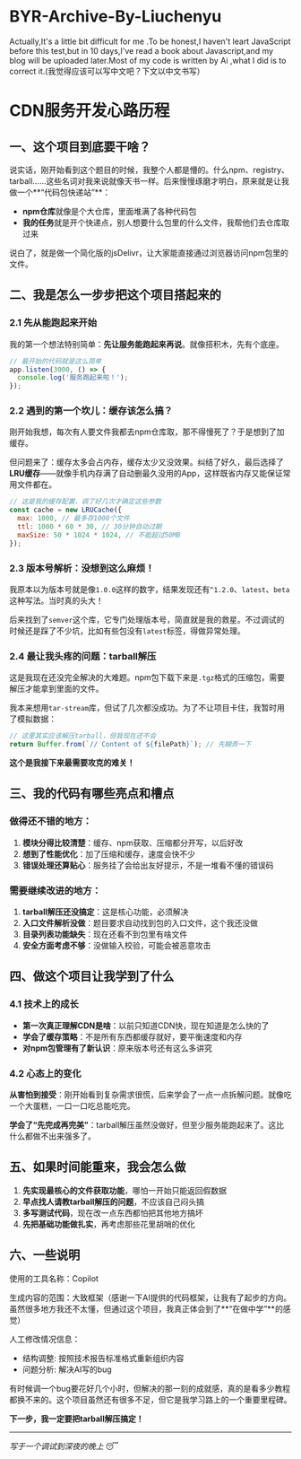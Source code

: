# BYR-Archive-By-Liuchenyu
Actually,It's a little bit difficult for me .To be honest,I haven't leart JavaScript before this test,but in 10 days,I've read a book about Javascript,and my blog will be uploaded later.Most of my code is written by Ai ,what I did is to correct it.(我觉得应该可以写中文吧？下文以中文书写）


# CDN服务开发心路历程

## 一、这个项目到底要干啥？

说实话，刚开始看到这个题目的时候，我整个人都是懵的。什么npm、registry、tarball……这些名词对我来说就像天书一样。后来慢慢琢磨才明白，原来就是让我做一个**“代码包快递站”**：

- **npm仓库**就像是个大仓库，里面堆满了各种代码包
- **我的任务**就是开个快递点，别人想要什么包里的什么文件，我帮他们去仓库取过来

说白了，就是做一个简化版的jsDelivr，让大家能直接通过浏览器访问npm包里的文件。

## 二、我是怎么一步步把这个项目搭起来的

### 2.1 先从能跑起来开始

我的第一个想法特别简单：**先让服务能跑起来再说**。就像搭积木，先有个底座。

```javascript
// 最开始的代码就是这么简单
app.listen(3000, () => {
  console.log('服务跑起来啦！');
});
```

### 2.2 遇到的第一个坎儿：缓存该怎么搞？

刚开始我想，每次有人要文件我都去npm仓库取，那不得慢死了？于是想到了加缓存。

但问题来了：缓存太多会占内存，缓存太少又没效果。纠结了好久，最后选择了**LRU缓存**——就像手机内存满了自动删最久没用的App，这样既省内存又能保证常用文件都在。

```javascript
// 这是我的缓存配置，调了好几次才确定这些参数
const cache = new LRUCache({
  max: 1000, // 最多存1000个文件
  ttl: 1000 * 60 * 30, // 30分钟自动过期
  maxSize: 50 * 1024 * 1024, // 不能超过50MB
});
```

### 2.3 版本号解析：没想到这么麻烦！

我原本以为版本号就是像`1.0.0`这样的数字，结果发现还有`^1.2.0`、`latest`、`beta`这种写法。当时真的头大！

后来找到了`semver`这个库，它专门处理版本号，简直就是我的救星。不过调试的时候还是踩了不少坑，比如有些包没有`latest`标签，得做异常处理。

### 2.4 最让我头疼的问题：tarball解压

这是我现在还没完全解决的大难题。npm包下载下来是`.tgz`格式的压缩包，需要解压才能拿到里面的文件。

我本来想用`tar-stream`库，但试了几次都没成功。为了不让项目卡住，我暂时用了模拟数据：

```javascript
// 这里其实应该解压tarball，但我现在还不会
return Buffer.from(`// Content of ${filePath}`); // 先糊弄一下
```

**这个是我接下来最需要攻克的难关！**

## 三、我的代码有哪些亮点和槽点

### 做得还不错的地方：

1. **模块分得比较清楚**：缓存、npm获取、压缩都分开写，以后好改
2. **想到了性能优化**：加了压缩和缓存，速度会快不少
3. **错误处理还算贴心**：服务挂了会给出友好提示，不是一堆看不懂的错误码

### 需要继续改进的地方：

1. **tarball解压还没搞定**：这是核心功能，必须解决
2. **入口文件解析没做**：题目要求自动找到包的入口文件，这个我还没做
3. **目录列表功能缺失**：现在还看不到包里有啥文件
4. **安全方面考虑不够**：没做输入校验，可能会被恶意攻击

## 四、做这个项目让我学到了什么

### 4.1 技术上的成长

- **第一次真正理解CDN是啥**：以前只知道CDN快，现在知道是怎么快的了
- **学会了缓存策略**：不是所有东西都缓存就好，要平衡速度和内存
- **对npm包管理有了新认识**：原来版本号还有这么多讲究

### 4.2 心态上的变化

**从害怕到接受**：刚开始看到复杂需求很慌，后来学会了一点一点拆解问题。就像吃一个大蛋糕，一口一口吃总能吃完。

**学会了“先完成再完美”**：tarball解压虽然没做好，但至少服务能跑起来了。这比什么都做不出来强多了。

## 五、如果时间能重来，我会怎么做

1. **先实现最核心的文件获取功能**，哪怕一开始只能返回假数据
2. **早点找人请教tarball解压的问题**，不应该自己闷头搞
3. **多写测试代码**，现在改一点东西都怕把其他地方搞坏
4. **先把基础功能做扎实**，再考虑那些花里胡哨的优化

## 六、一些说明

使用的工具名称：Copilot

生成内容的范围：大致框架（感谢一下AI提供的代码框架，让我有了起步的方向。虽然很多地方我还不太懂，但通过这个项目，我真正体会到了**“在做中学”**的感觉）

人工修改情况信息：
- 结构调整: 按照技术报告标准格式重新组织内容
- 问题分析: 解决AI写的bug

有时候调一个bug要花好几个小时，但解决的那一刻的成就感，真的是看多少教程都换不来的。这个项目虽然还有很多不足，但它是我学习路上的一个重要里程碑。

**下一步，我一定要把tarball解压搞定！**

---
*写于一个调试到深夜的晚上* 😴
